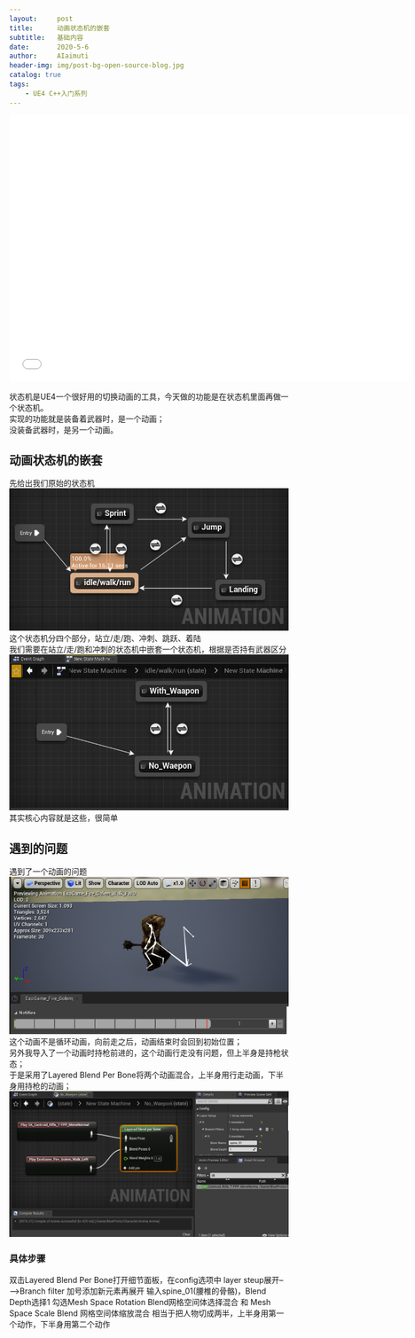 ```yaml
---
layout:     post
title:      动画状态机的嵌套
subtitle:   基础内容
date:       2020-5-6
author:     AIaimuti
header-img: img/post-bg-open-source-blog.jpg
catalog: true
tags:
    - UE4 C++入门系列
---
```

<iframe src="//player.bilibili.com/player.html?aid=540566111&bvid=BV1Ci4y1x7Rv&cid=187934977&page=1"  width="720" height="480" scrolling="no" border="0" frameborder="no" framespacing="0" allowfullscreen="true"> </iframe>

状态机是UE4一个很好用的切换动画的工具，今天做的功能是在状态机里面再做一个状态机。<br>
实现的功能就是装备着武器时，是一个动画；<br>
没装备武器时，是另一个动画。

## 动画状态机的嵌套
先给出我们原始的状态机
![](https://github.com/AIaimuti/aiaimuti.github.io/blob/master/img/UE4/UE4_C++/State_Machine.png?raw=true)
这个状态机分四个部分，站立/走/跑、冲刺、跳跃、着陆<br>
我们需要在站立/走/跑和冲刺的状态机中嵌套一个状态机，根据是否持有武器区分
![](https://github.com/AIaimuti/aiaimuti.github.io/blob/master/img/UE4/UE4_C++/State_Nesting.png?raw=true)
其实核心内容就是这些，很简单

## 遇到的问题
遇到了一个动画的问题
![](https://github.com/AIaimuti/aiaimuti.github.io/blob/master/img/UE4/UE4_C++/Anima_Problem.png?raw=true)
这个动画不是循环动画，向前走之后，动画结束时会回到初始位置；<br>
另外我导入了一个动画时持枪前进的，这个动画行走没有问题，但上半身是持枪状态；<br>
于是采用了Layered Blend Per Bone将两个动画混合，上半身用行走动画，下半身用持枪的动画；
![](https://github.com/AIaimuti/aiaimuti.github.io/blob/master/img/UE4/UE4_C++/Layered_Blend_Per_Bone.png?raw=true)
### 具体步骤
双击Layered Blend Per Bone打开细节面板，在config选项中
layer steup展开–—>Branch filter 加号添加新元素再展开
输入spine_01(腰椎的骨骼)，Blend Depth选择1
勾选Mesh Space Rotation Blend网格空间体选择混合 和 Mesh Space Scale Blend 网格空间体缩放混合
相当于把人物切成两半，上半身用第一个动作，下半身用第二个动作
